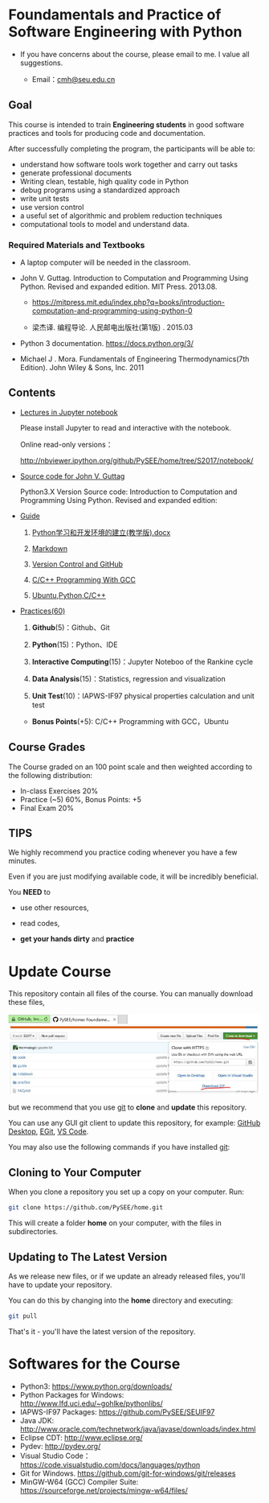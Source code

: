
# Foundamentals and Practice of Software Engineering with Python

*  If you have concerns about the course, please email to me. I value all suggestions.
 
   * Email：cmh@seu.edu.cn
 
##  Goal

This course is intended to train **Engineering students** in good software practices and tools for producing code and documentation.

After successfully completing the program, the participants will be able to:

* understand how software tools work together and carry out tasks
* generate professional documents
* Writing clean, testable, high quality code in Python
* debug programs using a standardized approach
* write unit tests 
* use version control 
* a useful set of algorithmic and problem reduction techniques
* computational tools to model and understand data.

### Required Materials and Textbooks

* A laptop computer will be needed in the classroom.

* John V. Guttag. Introduction to Computation and Programming Using Python. Revised and expanded edition. MIT Press. 2013.08.  

   * https://mitpress.mit.edu/index.php?q=books/introduction-computation-and-programming-using-python-0

   * 梁杰译. 编程导论. 人民邮电出版社(第1版) .  2015.03
 
*  Python 3 documentation. https://docs.python.org/3/

*  Michael J . Mora. Fundamentals of Engineering Thermodynamics(7th Edition). John Wiley & Sons, Inc. 2011

## Contents

* [Lectures in Jupyter notebook](https://github.com/PySEE/home/tree/S2017/notebook)

   Please install Jupyter to read and interactive with the notebook.

   Online read-only versions：

   http://nbviewer.ipython.org/github/PySEE/home/tree/S2017/notebook/

*  [Source code for  John V. Guttag](https://github.com/PySEE/home/tree/S2017/code)

    Python3.X Version Source code: Introduction to Computation and Programming Using Python. Revised and expanded edition: 
 
* [Guide](https://github.com/PySEE/home/tree/S2017/guide)

   1. [Python学习和开发环境的建立(教学版).docx](https://github.com/PySEE/home/tree/S2017/guide/Python学习和开发环境的建立(教学版).docx)
   
   2. [Markdown](https://github.com/PySEE/home/tree/S2017/guide/Markdown.md)

   3. [Version Control and GitHub](https://github.com/PySEE/home/tree/S2017/guide/VersionControlAndGitHub.md)

   4. [C/C++ Programming With GCC](https://github.com/PySEE/home/tree/S2017/guide/ProgrammingWithGCC.md.md)

   5. [Ubuntu,Python,C/C++](https://github.com/PySEE/home/tree/S2017/guide/Ubuntu-Python-C.md)
   
* [Practices(60)](https://github.com/PySEE/home/tree/S2017/practice)

   1. **Github**(5)：Github、Git  

   2. **Python**(15)：Python、IDE
   
   3. **Interactive Computing**(15)：Jupyter Noteboo of the Rankine cycle   
    
   4.  **Data Analysis**(15)：Statistics, regression and visualization

   5.  **Unit Test**(10)：IAPWS-IF97 physical properties calculation and unit test

   *  **Bonus Points**(+5): C/C++ Programming with GCC，Ubuntu 

## Course Grades

The Course graded on an 100 point scale and then weighted according to the following distribution:

  * In-class Exercises 20%
  * Practice (~5) 60%,  Bonus Points: +5
  * Final Exam 20%
   
## TIPS

We highly recommend you practice coding whenever you have a few minutes.

Even if you are just modifying available code, it will be incredibly beneficial.

You **NEED** to

* use other resources,

* read codes,

*  **get your hands dirty** and **practice**

# Update Course

This repository contain all files of the course. You can manually download these files, 

![down](./guide/img/downloadhome.jpg)

but we recommend that you use [git](https://git-scm.com/downloads) to **clone** and **update** this repository.

You can use any GUI git client to update this repository, for example: [GitHub Desktop](https://desktop.github.com/),  [EGit](http://www.eclipse.org/),  [VS Code](https://code.visualstudio.com/).

You may also use the following commands if you have installed [git](https://github.com/git-for-windows/git/releases):

## Cloning to Your Computer

When you clone a repository you set up a copy on your computer. Run:

```bash
git clone https://github.com/PySEE/home.git
```

This will create a folder **home** on your computer, with the files in subdirectories.

## Updating to The Latest Version

As we release new files, or if we update an already released files, you'll have to update your repository.

You can do this by changing into the **home** directory and executing:

```bash
git pull
```
That's it - you'll have the latest version of the repository.

# Softwares for the Course

* Python3:  https://www.python.org/downloads/
* Python Packages for Windows:  http://www.lfd.uci.edu/~gohlke/pythonlibs/
* IAPWS-IF97 Packages: https://github.com/PySEE/SEUIF97
* Java JDK: http://www.oracle.com/technetwork/java/javase/downloads/index.html
* Eclipse CDT: http://www.eclipse.org/
* Pydev: http://pydev.org/
* Visual Studio Code：https://code.visualstudio.com/docs/languages/python
* Git for Windows.  https://github.com/git-for-windows/git/releases
* MinGW-W64 (GCC) Compiler Suite: https://sourceforge.net/projects/mingw-w64/files/
